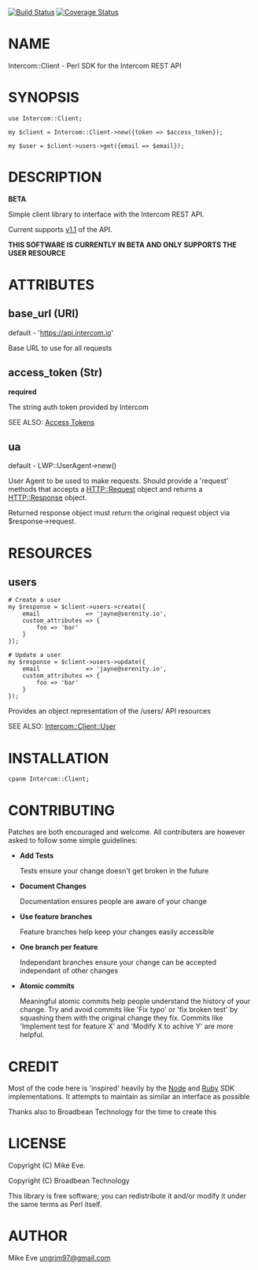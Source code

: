 [![Build Status](https://circleci.com/gh/ungrim97/intercom-perl.svg)](https://circleci.com/gh/ungrim97/intercom-perl) [![Coverage Status](http://codecov.io/github/ungrim97/intercom-perl/coverage.svg?branch=master)](https://codecov.io/github/ungrim97/intercom-perl?branch=master)
# NAME

Intercom::Client - Perl SDK for the Intercom REST API

# SYNOPSIS

    use Intercom::Client;

    my $client = Intercom::Client->new({token => $access_token});

    my $user = $client->users->get({email => $email});

# DESCRIPTION

**BETA**

Simple client library to interface with the Intercom REST API.

Current supports [v1.1](https://developers.intercom.com/intercom-api-reference/v1.1/reference)
of the API.

**THIS SOFTWARE IS CURRENTLY IN BETA AND ONLY SUPPORTS THE USER RESOURCE**

# ATTRIBUTES

## base\_url (URI)

default - 'https://api.intercom.io'

Base URL to use for all requests

## access\_token (Str)

**required**

The string auth token provided by Intercom

SEE ALSO: [Access Tokens](https://developers.intercom.com/building-apps/docs/authorization#section-access-tokens)

## ua

default - LWP::UserAgent->new()

User Agent to be used to make requests. Should provide a 'request' methods that accepts
a [HTTP::Request](https://metacpan.org/pod/HTTP::Request) object and returns a [HTTP::Response](https://metacpan.org/pod/HTTP::Response) object.

Returned response object must return the original request object via $response->request.

# RESOURCES

## users

    # Create a user
    my $response = $client->users->create({
        email             => 'jayne@serenity.io',
        custom_attributes => {
            foo => 'bar'
        }
    });

    # Update a user
    my $response = $client->users->update({
        email             => 'jayne@serenity.io',
        custom_attributes => {
            foo => 'bar'
        }
    });

Provides an object representation of the /users/ API resources

SEE ALSO:
    [Intercom::Client::User](https://metacpan.org/pod/Intercom::Client::User)

# INSTALLATION

    cpanm Intercom::Client;

# CONTRIBUTING

Patches are both encouraged and welcome. All contributers are however asked to follow some simple
guidelines:

- **Add Tests**

    Tests ensure your change doesn't get broken in the future

- **Document Changes**

    Documentation ensures people are aware of your change

- **Use feature branches**

    Feature branches help keep your changes easily accessible

- **One branch per feature**

    Independant branches ensure your change can be accepted independant of other changes

- **Atomic commits**

    Meaningful atomic commits help people understand the history of your change. Try and avoid commits like 'Fix typo' or 'fix broken test' by squashing them with the original change they fix. Commits like 'Implement test for feature X' and 'Modify X to achive Y' are more helpful.

# CREDIT

Most of the code here is 'inspired' heavily by the [Node](https://github.com/intercom/intercom-node)
and [Ruby](https://github.com/intercom/intercom-ruby) SDK implementations. It attempts to maintain
as similar an interface as possible

Thanks also to Broadbean Technology for the time to create this

# LICENSE

Copyright (C) Mike Eve.

Copyright (C) Broadbean Technology

This library is free software; you can redistribute it and/or modify
it under the same terms as Perl itself.

# AUTHOR

Mike Eve <ungrim97@gmail.com>
